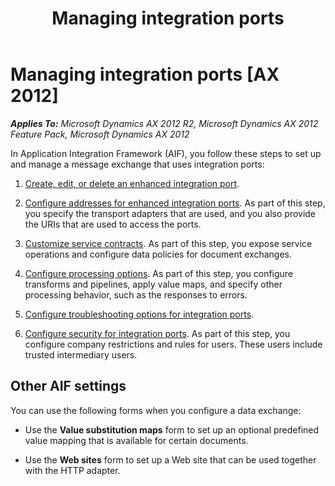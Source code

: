 ﻿---
title: Managing integration ports
TOCTitle: Managing integration ports
ms:assetid: 2f982b29-bafb-41b3-80ca-9c58ecbd12da
ms:mtpsurl: https://technet.microsoft.com/en-us/library/Aa496471(v=AX.60)
ms:contentKeyID: 35132593
ms.date: 04/17/2013
mtps_version: v=AX.60
---

# Managing integration ports [AX 2012]


_**Applies To:** Microsoft Dynamics AX 2012 R2, Microsoft Dynamics AX 2012 Feature Pack, Microsoft Dynamics AX 2012_

In Application Integration Framework (AIF), you follow these steps to set up and manage a message exchange that uses integration ports:

1.  [Create, edit, or delete an enhanced integration port](create-edit-or-delete-an-enhanced-integration-port.md).

2.  [Configure addresses for enhanced integration ports](configure-addresses-for-enhanced-integration-ports.md). As part of this step, you specify the transport adapters that are used, and you also provide the URIs that are used to access the ports.

3.  [Customize service contracts](customize-service-contracts.md). As part of this step, you expose service operations and configure data policies for document exchanges.

4.  [Configure processing options](configure-processing-options.md). As part of this step, you configure transforms and pipelines, apply value maps, and specify other processing behavior, such as the responses to errors.

5.  [Configure troubleshooting options for integration ports](configure-troubleshooting-options-for-integration-ports.md).

6.  [Configure security for integration ports](configure-security-for-integration-ports.md). As part of this step, you configure company restrictions and rules for users. These users include trusted intermediary users.

## Other AIF settings

You can use the following forms when you configure a data exchange:

  - Use the **Value substitution maps** form to set up an optional predefined value mapping that is available for certain documents.

  - Use the **Web sites** form to set up a Web site that can be used together with the HTTP adapter.

